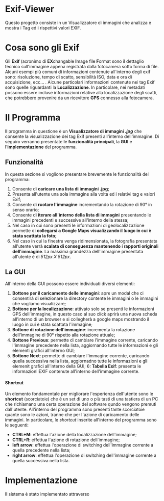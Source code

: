 # Exif-Viewer
Questo progetto consiste in un Visualizzatore di immagini che analizza e mostra i Tag ed i rispettivi valori EXIF.

# Cosa sono gli Exif
Gli **Exif** (acronimo di **EX**changable **I**mage file **F**ormat sono il dettaglio tecnico sull'immagine appena registrata dalla fotocamera sotto forma di file. Alcuni esempi più comuni di informazioni contenute all'interno degli exif sono: risoluzione, tempo di scatto, sensibilità ISO, data e ora di acquisizione, ecc... . 
Alcune particolari informazioni contenute nei tag Exif sono quelle riguardanti la **Localizzazione**. In particolare, nei metadati possono essere incluse informazioni relative alla localizzazione degli scatti, che potrebbero provenire da un ricevitore **GPS** connesso alla fotocamera.

# Il Programma
Il programma in questione è un **Visualizzatore di immagini _.jpg_** che consente la visualizzazione dei tag Exif presenti all'interno dell'immagine. Di seguiro verranno presentate le **funzionalità principali**, la **GUI** e l'**implementazione** del programma.

## Funzionalità
In questa sezione si vogliono presentare brevemente le funzionalità del programma:
1. Consente di **caricare una lista di immagini .jpg**;
2. Presenta all'utente una sola immagine alla volta ed i relativi tag e valori Exif;
3. Consente di **ruotare l'immagine** incrementando la rotazione di 90° in senso orario;
4. Consente di **iterare all'interno della lista di immagini** presentando le immagini precedenti e successive all'interno della stessa;
5. Nel caso in cui sono presenti le informazioni di geolocalizzazione permette di **collegarsi a Google Maps visualizzando il luogo in cui è stata scattata la foto**;
6. Nel caso in cui la finestra venga ridimensionata, la fotografia presentata all'utente verrà **scalata di conseguenza mantenendo i rapporti originali dell'immagine**. La massima grandezza dell'immagine presentata all'utente è di _512px X 512px_.

## La GUI
All'interno della GUI possono essere individuati diversi elementi:
1. **Bottone per il caricamento delle immagini**: apre un modal che ci consentirà di selezionare la directory contente le immagini o le immagini che vogliamo visualizzare;
2. **Bottone per la localizzazione**: attivato solo se presenti le informazioni GPS dell'immagine, in questo caso al suo click aprirà una nuova scheda all'interno di un browser e si collegherà a google maps mostrando il luogo in cui è stata scattata l'immagine; 
3. **Bottone di rotazione dell'immagine**: incrementa la rotazione dell'immagine di 90° rispetto alla rotazione attuale;
4. **Bottone Previous**: permette di cambiare l'immagine corrente, caricando l'immagine precedente nella lista, aggiornando tutte le informazioni e gli elementi grafici all'interno GUI; 
5. **Bottone Next**: permette di cambiare l'immagine corrente, caricando quella successiva nella lista, aggiornadno tutte le informazioni e gli elemenit grafici all'interno della GUI; 
6: **Tabella Exif**: presenta le informazioni EXIF contenute all'interno dell'immagine corrente.

#### Shortcut
Un elemento fondamentale per migliorare l'esperienza dell'utente sono le **shortcut** (scorciatoie) che è un set di uno o più tasti di una tastiera di un PC che richiamano una certa operazione del software qundo vengono premuti dall'utente. 
All'interno del programma sono presenti tante scorciatoie quante sono le azioni, tranne che per l'azione di caricamento delle immagini.
In particolare, le _shortcut_ inserite all'interno del programma sono le seguenti:
* **CTRL+M**: effettua l'azione della localizzazione dell'immagine;
* **CTRL+R**: effettua l'azione di rotazione dell'immagine;
* **left arrow**: effettua l'operazione di switching dell'immagine corrente a quella precedente nella lista;
* **right arrow**: effettua l'operazione di switching dell'immagine corrente a quella successiva nella lista.

# Implementazione
Il sistema è stato implementato attraverso 
